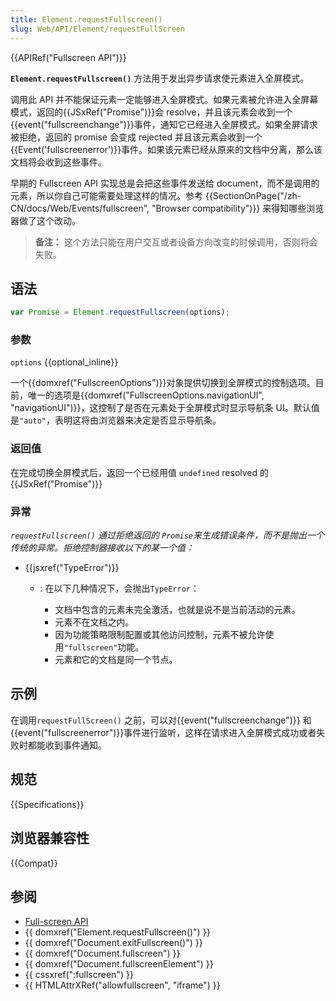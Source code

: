 ```yaml
---
title: Element.requestFullscreen()
slug: Web/API/Element/requestFullScreen
---
```


{{APIRef("Fullscreen API")}}

**`Element.requestFullscreen()`** 方法用于发出异步请求使元素进入全屏模式。

调用此 API 并不能保证元素一定能够进入全屏模式。如果元素被允许进入全屏幕模式，返回的{{JSxRef("Promise")}}会 resolve，并且该元素会收到一个{{event("fullscreenchange")}}事件，通知它已经进入全屏模式。如果全屏请求被拒绝，返回的 promise 会变成 rejected 并且该元素会收到一个{{Event('fullscreenerror')}}事件。如果该元素已经从原来的文档中分离，那么该文档将会收到这些事件。

早期的 Fullscreen API 实现总是会把这些事件发送给 document，而不是调用的元素，所以你自己可能需要处理这样的情况。参考 {{SectionOnPage("/zh-CN/docs/Web/Events/fullscreen", "Browser compatibility")}} 来得知哪些浏览器做了这个改动。

> **备注：** 这个方法只能在用户交互或者设备方向改变的时候调用，否则将会失败。

## 语法

```js
var Promise = Element.requestFullscreen(options);
```

### 参数

`options` {{optional_inline}}

一个{{domxref("FullscreenOptions")}}对象提供切换到全屏模式的控制选项。目前，唯一的选项是{{domxref("FullscreenOptions.navigationUI", "navigationUI")}}，这控制了是否在元素处于全屏模式时显示导航条 UI。默认值是`"auto"`，表明这将由浏览器来决定是否显示导航条。

### 返回值

在完成切换全屏模式后，返回一个已经用值 `undefined` resolved 的{{JSxRef("Promise")}}

### 异常

_`requestFullscreen()` 通过拒绝返回的 `Promise`来生成错误条件，而不是抛出一个传统的异常。拒绝控制器接收以下的某一个值：_

- {{jsxref("TypeError")}}
  - : 在以下几种情况下，会抛出`TypeError`：

    - 文档中包含的元素未完全激活，也就是说不是当前活动的元素。
    - 元素不在文档之内。
    - 因为功能策略限制配置或其他访问控制，元素不被允许使用`"fullscreen"`功能。
    - 元素和它的文档是同一个节点。

## 示例

在调用`requestFullScreen()` 之前，可以对{{event("fullscreenchange")}} 和 {{event("fullscreenerror")}}事件进行监听，这样在请求进入全屏模式成功或者失败时都能收到事件通知。

## 规范

{{Specifications}}

## 浏览器兼容性

{{Compat}}

## 参阅

- [Full-screen API](/zh-CN/docs/Web/API/Fullscreen_API)
- {{ domxref("Element.requestFullscreen()") }}
- {{ domxref("Document.exitFullscreen()") }}
- {{ domxref("Document.fullscreen") }}
- {{ domxref("Document.fullscreenElement") }}
- {{ cssxref(":fullscreen") }}
- {{ HTMLAttrXRef("allowfullscreen", "iframe") }}
